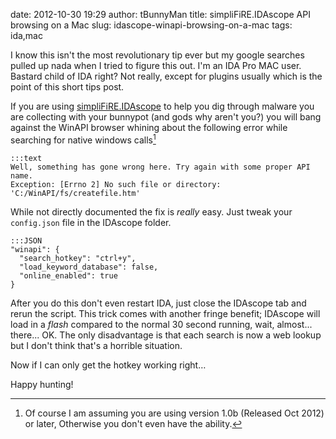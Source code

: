 date: 2012-10-30 19:29
author: tBunnyMan
title: simpliFiRE.IDAscope API browsing on a Mac
slug: idascope-winapi-browsing-on-a-mac
tags: ida,mac

I know this isn't the most revolutionary tip ever but my google searches pulled up nada when I tried to figure this out. I'm an IDA Pro MAC user. Bastard child of IDA right? Not really, except for plugins usually which is the point of this short tips post.

If you are using [simpliFiRE.IDAscope](https://bitbucket.org/daniel_plohmann/simplifire.idascope) to help you dig through malware you are collecting with your bunnypot (and gods why aren't you?) you will bang against the WinAPI browser whining about the following error while searching for native windows calls[^VERSION]

    :::text
    Well, something has gone wrong here. Try again with some proper API name.
    Exception: [Errno 2] No such file or directory: 'C:/WinAPI/fs/createfile.htm'

While not directly documented the fix is _really_ easy. Just tweak your ```config.json``` file in the IDAscope folder.

    :::JSON
    "winapi": {
      "search_hotkey": "ctrl+y",
      "load_keyword_database": false,
      "online_enabled": true
    }

After you do this don't even restart IDA, just close the IDAscope tab and rerun the script. This trick comes with another fringe benefit; IDAscope will load in a _flash_ compared to the normal 30 second running, wait, almost... there... OK. The only disadvantage is that each search is now a web lookup but I don't think that's a horrible situation.

Now if I can only get the hotkey working right…

Happy hunting!

[^VERSION]: Of course I am assuming you are using version 1.0b (Released Oct 2012) or later, Otherwise you don't even have the ability.
